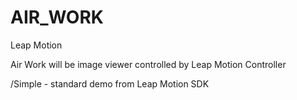 AIR_WORK
========

Leap  Motion

Air Work will be image viewer controlled by Leap Motion Controller

/Simple - standard demo from Leap Motion SDK
